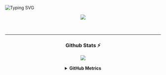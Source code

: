 
![Typing SVG](https://readme-typing-svg.herokuapp.com?font=IBM+Plex+Mono&size=30&color=7F6FFF&center=true&multiline=true&width=1000&height=100&lines=Hey!+You+clicked+on+me!+Awesome!)
<div align="center">
<a href="https://discord.com/users/775082234507427890"><code><img src="https://discord.c99.nl/widget/theme-3/775082234507427890.png" height="80px"></code></a>

&nbsp;

<hr>
   <h3>Github Stats ⚡</h3>
   
  ![](https://github-readme-stats.vercel.app/api?username=riimuru&show_icons=true&theme=tokyonight&layout=compact)
   
  <details><summary><strong>GitHub Metrics</strong></summary><img src="./metrics.svg"></details>
</div>

